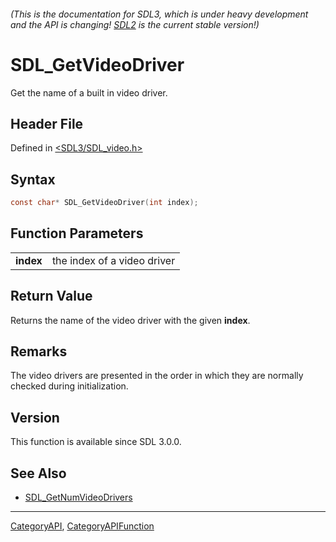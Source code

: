 ###### (This is the documentation for SDL3, which is under heavy development and the API is changing! [SDL2](https://wiki.libsdl.org/SDL2/) is the current stable version!)
# SDL_GetVideoDriver

Get the name of a built in video driver.

## Header File

Defined in [<SDL3/SDL_video.h>](https://github.com/libsdl-org/SDL/blob/main/include/SDL3/SDL_video.h)

## Syntax

```c
const char* SDL_GetVideoDriver(int index);

```

## Function Parameters

|               |                             |
| ------------- | --------------------------- |
| **index**     | the index of a video driver |

## Return Value

Returns the name of the video driver with the given **index**.

## Remarks

The video drivers are presented in the order in which they are normally
checked during initialization.

## Version

This function is available since SDL 3.0.0.

## See Also

* [SDL_GetNumVideoDrivers](SDL_GetNumVideoDrivers)

----
[CategoryAPI](CategoryAPI), [CategoryAPIFunction](CategoryAPIFunction)

